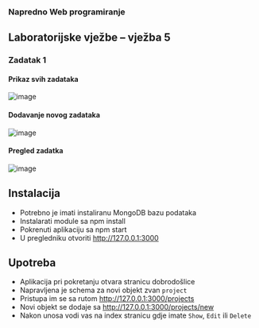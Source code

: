 ### Napredno Web programiranje 
## Laboratorijske vježbe – vježba 5

### Zadatak 1
#### Prikaz svih zadataka
![image](https://github.com/Tomislav0/lv6-web/assets/72692790/9cf2988d-7eb2-4827-b819-382941f92d39)

#### Dodavanje novog zadataka
![image](https://github.com/Tomislav0/lv6-web/assets/72692790/c7b2faf1-a1c5-42c6-b65f-beaf04d2856a)

#### Pregled zadatka
![image](https://github.com/Tomislav0/lv6-web/assets/72692790/8e483ff1-a375-437a-a5ed-159a771c0d7b)


## Instalacija
- Potrebno je imati instaliranu MongoDB bazu podataka
- Instalarati module sa npm install 
- Pokrenuti aplikaciju sa npm start
- U pregledniku otvoriti http://127.0.0.1:3000

## Upotreba
- Aplikacija pri pokretanju otvara stranicu dobrodošlice
- Napravljena je schema za novi objekt zvan `project`
- Pristupa im se sa rutom http://127.0.0.1:3000/projects
- Novi objekt se dodaje sa http://127.0.0.1:3000/projects/new 
- Nakon unosa vodi vas na index stranicu gdje imate `Show`, `Edit` ili `Delete` 
